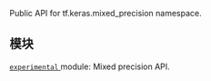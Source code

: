 Public API for tf.keras.mixed_precision namespace.

## 模块
[ `experimental` ](https://tensorflow.google.cn/api_docs/python/tf/compat/v1/keras/mixed_precision/experimental) module: Mixed precision API.

